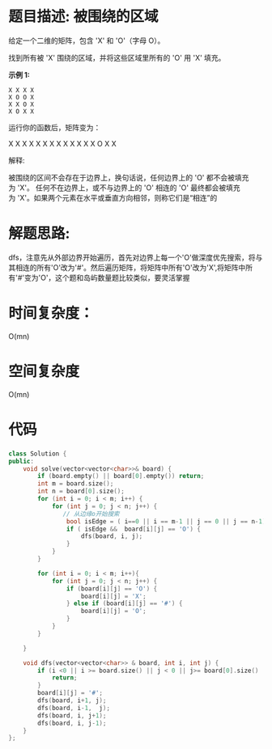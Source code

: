# 题目描述:  被围绕的区域

给定一个二维的矩阵，包含 'X' 和 'O'（字母 O）。

找到所有被 'X' 围绕的区域，并将这些区域里所有的 'O' 用 'X' 填充。


**示例 1:**
```
X X X X
X O O X
X X O X
X O X X
```
运行你的函数后，矩阵变为：

X X X X
X X X X
X X X X
X O X X

解释:

被围绕的区间不会存在于边界上，换句话说，任何边界上的 'O' 都不会被填充为 'X'。 任何不在边界上，或不与边界上的 'O' 相连的 'O' 最终都会被填充为 'X'。如果两个元素在水平或垂直方向相邻，则称它们是“相连”的
  
# 解题思路:
dfs，注意先从外部边界开始遍历，首先对边界上每一个'O'做深度优先搜索，将与其相连的所有'O'改为'#'。然后遍历矩阵，将矩阵中所有'O'改为'X',将矩阵中所有'#'变为'O'，这个题和岛屿数量题比较类似，要灵活掌握
# 时间复杂度：
O(mn)
# 空间复杂度
 O(mn)
  
# 代码

### 
```c++
class Solution {
public:
    void solve(vector<vector<char>>& board) {
        if (board.empty() || board[0].empty()) return;
        int m = board.size();
        int n = board[0].size();
        for (int i = 0; i < m; i++) {
            for (int j = 0; j < n; j++) {
               // 从边缘o开始搜索
                bool isEdge = ( i==0 || i == m-1 || j == 0 || j == n-1);
                if ( isEdge &&  board[i][j] == 'O') {
                    dfs(board, i, j);
                }
            }
        }

        for (int i = 0; i < m; i++){
            for (int j = 0; j < n; j++) {
                if (board[i][j] == 'O') {
                    board[i][j] = 'X';
                } else if (board[i][j] == '#') {
                    board[i][j] = 'O';
                }
            }
        }

    }

    void dfs(vector<vector<char>> & board, int i, int j) {
        if (i <0 || i >= board.size() || j < 0 || j>= board[0].size() || board[i][j] == 'X' || board[i][j] == '#') {
            return;
        }
        board[i][j] = '#';
        dfs(board, i+1, j);
        dfs(board, i-1,  j);
        dfs(board, i, j+1);
        dfs(board, i, j-1);
    }
};
```
